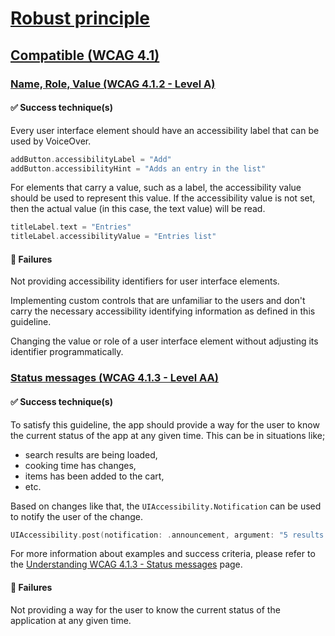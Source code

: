# [Robust principle](../../principles/robust_principle.md#robust-principle)

## [Compatible (WCAG 4.1)](../../principles/robust_principle.md#compatible-wcag-41)

### [Name, Role, Value (WCAG 4.1.2 - Level A)](../../principles/robust_principle.md#name-role-value-wcag-412---level-a)

#### ✅ Success technique(s)

Every user interface element should have an accessibility label that can be used by VoiceOver.

```swift
addButton.accessibilityLabel = "Add"
addButton.accessibilityHint = "Adds an entry in the list"
```

For elements that carry a value, such as a label, the accessibility value should be used to represent this value. If the accessibility value is not set, then the actual value (in this case, the text value) will be read.

```swift
titleLabel.text = "Entries"
titleLabel.accessibilityValue = "Entries list"
```

#### 🚫 Failures

Not providing accessibility identifiers for user interface elements.

Implementing custom controls that are unfamiliar to the users and don't carry the necessary accessibility identifying information as defined in this guideline.

Changing the value or role of a user interface element without adjusting its identifier programmatically.

### [Status messages (WCAG 4.1.3 - Level AA)](../../principles/robust_principle.md#status-messages-wcag-413---level-aa)

#### ✅ Success technique(s)

To satisfy this guideline, the app should provide a way for the user to know the current status of the app at any given time. This can be in situations like;

- search results are being loaded,
- cooking time has changes,
- items has been added to the cart,
- etc.

Based on changes like that, the `UIAccessibility.Notification` can be used to notify the user of the change.

```swift
UIAccessibility.post(notification: .announcement, argument: "5 results found.")
```

For more information about examples and success criteria, please refer to the [Understanding WCAG 4.1.3 - Status messages](https://www.w3.org/WAI/WCAG21/Understanding/status-messages) page.

#### 🚫 Failures

Not providing a way for the user to know the current status of the application at any given time.
